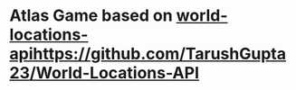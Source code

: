 # Atlas Game based on [world-locations-api](https://github.com/TarushGupta23/World-Locations-API)https://github.com/TarushGupta23/World-Locations-API
